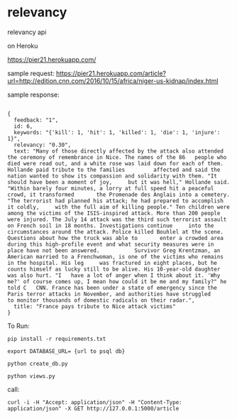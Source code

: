 # relevancy
relevancy api

on Heroku

https://pier21.herokuapp.com/

sample request:
https://pier21.herokuapp.com/article?url=http://edition.cnn.com/2016/10/15/africa/niger-us-kidnap/index.html

sample response:
```

{
  feedback: "1",
  id: 6,
  keywords: "{'kill': 1, 'hit': 1, 'killed': 1, 'die': 1, 'injure': 1}",
  relevancy: "0.30",
  text: "Many of those directly affected by the attack also attended the ceremony of remembrance in Nice. The names of the 86   people who died were read out, and a white rose was laid down for each of them. Hollande paid tribute to the families         affected and said the nation wanted to show its compassion and solidarity with them. "It should have been a moment of joy,     but it was hell," Hollande said. "Within barely four minutes, a lorry at full speed hit a peaceful crowd, it transformed       the Promenade des Anglais into a cemetery. "The terrorist had planned his attack; he had prepared to accomplish it coldly,     with the full aim of killing people." Ten children were among the victims of the ISIS-inspired attack. More than 200 people   were injured. The July 14 attack was the third such terrorist assault on French soil in 18 months. Investigations continue     into the circumstances around the attack. Police killed Bouhlel at the scene. Questions about how the truck was able to       enter a crowded area during this high-profile event and what security measures were in place have not been answered.           Survivor Greg Krentzman, an American married to a Frenchwoman, is one of the victims who remains in the hospital. His leg     was fractured in eight places, but he counts himself as lucky still to be alive. His 10-year-old daughter was also hurt. "I   have a lot of anger when I think about it. 'Why me?' of course comes up, I mean how could it be me and my family?" he told C   CNN. France has been under a state of emergency since the Paris terror attacks in November, and authorities have struggled     to monitor thousands of domestic radicals on their radar.",
  title: "France pays tribute to Nice attack victims"
}
```

To Run:


`pip install -r requirements.txt`

`export DATABASE_URL= {url to psql db}`

`python create_db.py`

`python views.py`

call:

`curl -i -H "Accept: application/json" -H "Content-Type: application/json" -X GET http://127.0.0.1:5000/article`


